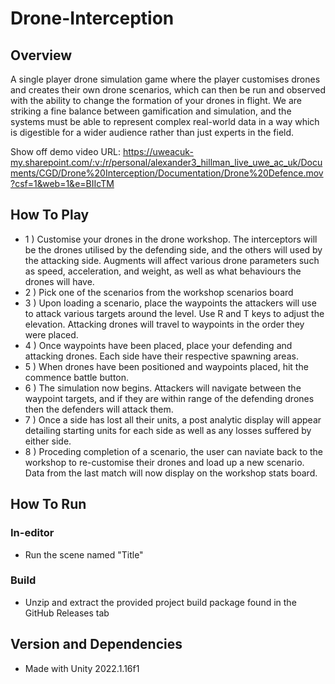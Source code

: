 # Drone-Interception

## Overview
A single player drone simulation game where the player customises drones and creates their own drone scenarios, which can then be run and observed with the ability to change the formation of your drones in flight. 
We are striking a fine balance between gamification and simulation, and the systems must be able to represent complex real-world data in a way which is digestible for a wider audience rather than just experts in the field. 

Show off demo video URL: https://uweacuk-my.sharepoint.com/:v:/r/personal/alexander3_hillman_live_uwe_ac_uk/Documents/CGD/Drone%20Interception/Documentation/Drone%20Defence.mov?csf=1&web=1&e=BIIcTM

## How To Play
- 1 ) Customise your drones in the drone workshop. The interceptors will be the drones utilised by the defending side, and the others will used by the attacking side. Augments will affect various drone parameters such as speed, acceleration, and weight, as well as what behaviours the drones will have. 
- 2 ) Pick one of the scenarios from the workshop scenarios board
- 3 ) Upon loading a scenario, place the waypoints the attackers will use to attack various targets around the level. Use R and T keys to adjust the elevation. Attacking drones will travel to waypoints in the order they were placed. 
- 4 ) Once waypoints have been placed, place your defending and attacking drones. Each side have their respective spawning areas. 
- 5 ) When drones have been positioned and waypoints placed, hit the commence battle button.
- 6 ) The simulation now begins. Attackers will navigate between the waypoint targets, and if they are within range of the defending drones then the defenders will attack them. 
- 7 ) Once a side has lost all their units, a post analytic display will appear detailing starting units for each side as well as any losses suffered by either side. 
- 8 ) Proceding completion of a scenario, the user can naviate back to the workshop to re-customise their drones and load up a new scenario. Data from the last match will now display on the workshop stats board. 

## How To Run
### In-editor
- Run the scene named "Title"
### Build
- Unzip and extract the provided project build package found in the GitHub Releases tab

## Version and Dependencies 
- Made with Unity 2022.1.16f1

